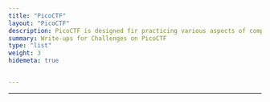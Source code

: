 ```yaml
---
title: "PicoCTF"
layout: "PicoCTF"
description: PicoCTF is designed fir practicing various aspects of computer security, such as web exploitation, cryptography, reverse engineering, and more. It provides challenges of varying difficulty levels that require participants to use critical thinking, problem-solving, and technical skills to solve them.
summary: Write-ups for Challenges on PicoCTF
type: "list"
weight: 3
hidemeta: true


---
```


---
